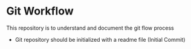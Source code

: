 # Git Workflow
This repository is to understand and document the git flow process
* Git repository should be initialized with a readme file (Initial Commit)
